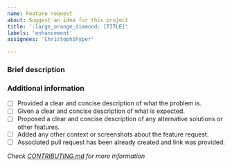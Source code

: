 ```yaml
---
name: Feature request
about: Suggest an idea for this project
title: ':large_orange_diamond: [TITLE]'
labels: 'enhancement'
assignees: 'ChristophShyper'

---
```

### Brief description
<!-- Write here... >>> -->


<!-- <<< ...write here -->
### Additional information
* [ ] Provided a clear and concise description of what the problem is.
* [ ] Given a clear and concise description of what is expected.
* [ ] Proposed a clear and concise description of any alternative solutions or other features.
* [ ] Added any other context or screenshots about the feature request.
* [ ] Associated pull request has been already created and link was provided.

*Check [CONTRIBUTING.md](../blob/master/.github/CONTRIBUTING.md) for more information*
